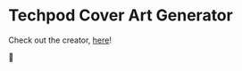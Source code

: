 # Techpod Cover Art Generator

Check out the creator, [here](https://augustmiller.github.io/techpod-generator/index.html)!

:deciduous_tree:
